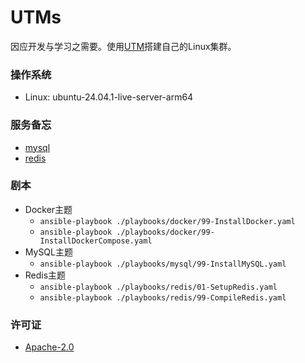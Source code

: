 # UTMs

因应开发与学习之需要。使用[UTM](https://getutm.app)搭建自己的Linux集群。

### 操作系统

* Linux: ubuntu-24.04.1-live-server-arm64

### 服务备忘

* [mysql](./wiki/mysql.md)
* [redis](./wiki/redis.md)

### 剧本

* Docker主题
  * `ansible-playbook ./playbooks/docker/99-InstallDocker.yaml`
  * `ansible-playbook ./playbooks/docker/99-InstallDockerCompose.yaml`
* MySQL主题
  * `ansible-playbook ./playbooks/mysql/99-InstallMySQL.yaml`
* Redis主题
  * `ansible-playbook ./playbooks/redis/01-SetupRedis.yaml`
  * `ansible-playbook ./playbooks/redis/99-CompileRedis.yaml`

### 许可证

* [Apache-2.0](./LICENSE.txt)
